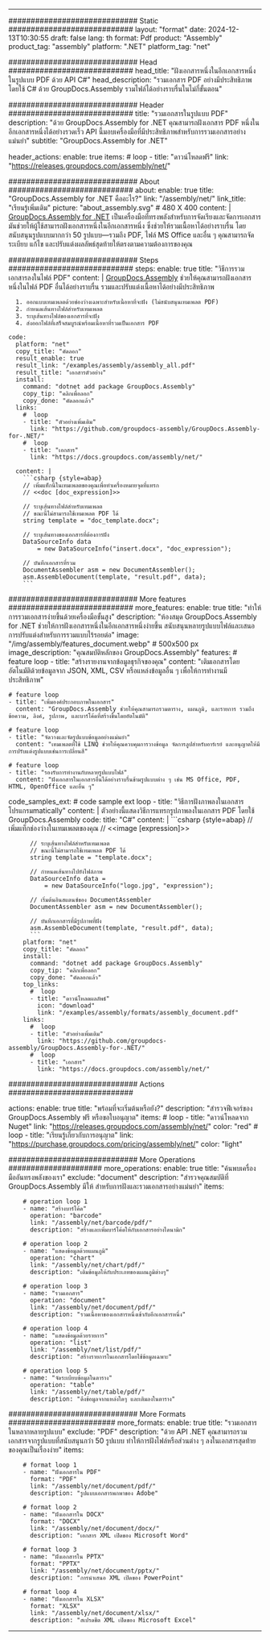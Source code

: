 



---
############################# Static ############################
layout: "format"
date:  2024-12-13T10:30:55
draft: false
lang: th
format: Pdf
product: "Assembly"
product_tag: "assembly"
platform: ".NET"
platform_tag: "net"

############################# Head ############################
head_title: "ฝังเอกสารหนึ่งในอีกเอกสารหนึ่งในรูปแบบ PDF ด้วย API C#"
head_description: "รวมเอกสาร PDF อย่างมีประสิทธิภาพโดยใช้ C# ด้วย GroupDocs.Assembly รวมไฟล์ได้อย่างราบรื่นในไม่กี่ขั้นตอน"

############################# Header ############################
title: "รวมเอกสารในรูปแบบ PDF" 
description: "ด้วย GroupDocs.Assembly for .NET คุณสามารถฝังเอกสาร PDF หนึ่งในอีกเอกสารหนึ่งได้อย่างรวดเร็ว API นี้มอบเครื่องมือที่มีประสิทธิภาพสำหรับการรวมเอกสารอย่างแม่นยำ"
subtitle: "GroupDocs.Assembly for .NET" 

header_actions:
  enable: true
  items:
    #  loop
    - title: "ดาวน์โหลดฟรี"
      link: "https://releases.groupdocs.com/assembly/net/"
      
############################# About ############################
about:
    enable: true
    title: "GroupDocs.Assembly for .NET คืออะไร?"
    link: "/assembly/net/"
    link_title: "เรียนรู้เพิ่มเติม"
    picture: "about_assembly.svg" # 480 X 400
    content: |
       [GroupDocs.Assembly for .NET](/assembly/net/) เป็นเครื่องมือที่ทรงพลังสำหรับการจัดเรียงและจัดการเอกสาร มันช่วยให้ผู้ใช้สามารถฝังเอกสารหนึ่งในอีกเอกสารหนึ่ง ซึ่งช่วยให้รวมเนื้อหาได้อย่างราบรื่น โดยสนับสนุนรูปแบบมากกว่า 50 รูปแบบ—รวมถึง PDF, ไฟล์ MS Office และอื่น ๆ คุณสามารถจัดระเบียบ แก้ไข และปรับแต่งผลลัพธ์สุดท้ายให้ตรงตามความต้องการของคุณ

############################# Steps ############################
steps:
    enable: true
    title: "วิธีการรวมเอกสารลงในไฟล์ PDF"
    content: |
      [GroupDocs.Assembly](/assembly/net/) ช่วยให้คุณสามารถฝังเอกสารหนึ่งในไฟล์ PDF อื่นได้อย่างราบรื่น รวมและปรับแต่งเนื้อหาได้อย่างมีประสิทธิภาพ
      
      1. ออกแบบเทมเพลตด้วยช่องว่างเฉพาะสำหรับเนื้อหาที่จะฝัง (ไม่สนับสนุนเทมเพลต PDF)
      2. กำหนดเส้นทางไฟล์สำหรับเทมเพลต
      3. ระบุเส้นทางไฟล์ของเอกสารที่จะฝัง
      4. ส่งออกไฟล์ที่เสร็จสมบูรณ์พร้อมเนื้อหาที่รวมเป็นเอกสาร PDF
   
    code:
      platform: "net"
      copy_title: "คัดลอก"
      result_enable: true
      result_link: "/examples/assembly/assembly_all.pdf"
      result_title: "เอกสารตัวอย่าง"
      install:
        command: "dotnet add package GroupDocs.Assembly"
        copy_tip: "คลิกเพื่อลอก"
        copy_done: "คัดลอกแล้ว"
      links:
        #  loop
        - title: "ตัวอย่างเพิ่มเติม"
          link: "https://github.com/groupdocs-assembly/GroupDocs.Assembly-for-.NET/"
        #  loop
        - title: "เอกสาร"
          link: "https://docs.groupdocs.com/assembly/net/"
          
      content: |
        ```csharp {style=abap}
        // เพิ่มแท็กนี้ในเทมเพลตของคุณเพื่อทำเครื่องหมายจุดที่แทรก
        // <<doc [doc_expression]>>

        // ระบุเส้นทางไฟล์สำหรับเทมเพลต
        // ขณะนี้ไม่สามารถใช้เทมเพลต PDF ได้
        string template = "doc_template.docx";

        // ระบุเส้นทางของเอกสารที่ต้องการฝัง
        DataSourceInfo data 
            = new DataSourceInfo("insert.docx", "doc_expression");

        // บันทึกเอกสารที่รวม
        DocumentAssembler asm = new DocumentAssembler();
        asm.AssembleDocument(template, "result.pdf", data);
        ```            

############################# More features ############################
more_features:
  enable: true
  title: "ทำให้การรวมเอกสารง่ายขึ้นด้วยเครื่องมือขั้นสูง"
  description: "ห้องสมุด GroupDocs.Assembly for .NET ช่วยให้การฝังเอกสารหนึ่งในอีกเอกสารหนึ่งง่ายขึ้น สนับสนุนหลายรูปแบบไฟล์และเสนอการปรับแต่งสำหรับการรวมแบบไร้รอยต่อ"
  image: "/img/assembly/features_document.webp" # 500x500 px
  image_description: "คุณสมบัติหลักของ GroupDocs.Assembly"
  features:
    # feature loop
    - title: "สร้างรายงานจากข้อมูลธุรกิจของคุณ"
      content: "เติมเอกสารโดยอัตโนมัติด้วยข้อมูลจาก JSON, XML, CSV หรือแหล่งข้อมูลอื่น ๆ เพื่อให้การทำงานมีประสิทธิภาพ"

    # feature loop
    - title: "เพิ่มองค์ประกอบภาพในเอกสาร"
      content: "GroupDocs.Assembly ช่วยให้คุณสามารถรวมตาราง, แผนภูมิ, และรายการ รวมถึงข้อความ, ลิงค์, รูปภาพ, และบาร์โค้ดที่สร้างขึ้นโดยอัตโนมัติ"

    # feature loop
    - title: "จัดวางและจัดรูปแบบข้อมูลอย่างแม่นยำ"
      content: "เทมเพลตที่ใช้ LINQ ช่วยให้คุณควบคุมการวางข้อมูล จัดการลูปสำหรับอาร์เรย์ และอนุญาตให้มีการปรับแต่งรูปแบบเช่นการเปลี่ยนสี"

    # feature loop
    - title: "รองรับการทำงานกับหลายรูปแบบไฟล์"
      content: "ฝังเอกสารในเอกสารอื่นได้อย่างราบรื่นข้ามรูปแบบต่าง ๆ เช่น MS Office, PDF, HTML, OpenOffice และอื่น ๆ"
      
  code_samples_ext:
    # code sample ext loop
    - title: "วิธีการฝังภาพลงในเอกสารโปรแกรมmatically"
      content: |
        ตัวอย่างนี้แสดงวิธีการแทรกรูปภาพลงในเอกสาร PDF โดยใช้ GroupDocs.Assembly
      code:
        title: "C#"
        content: |
          ```csharp {style=abap}
          // เพิ่มแท็กช่องว่างในเทมเพลตของคุณ
          // <<image [expression]>>

          // ระบุเส้นทางไฟล์สำหรับเทมเพลต
          // ขณะนี้ไม่สามารถใช้เทมเพลต PDF ได้
          string template = "template.docx";

          // กำหนดเส้นทางไปยังไฟล์ภาพ
          DataSourceInfo data =
              = new DataSourceInfo("logo.jpg", "expression");

          // เริ่มต้นอินสแตนซ์ของ DocumentAssembler
          DocumentAssembler asm = new DocumentAssembler();

          // บันทึกเอกสารที่มีรูปภาพที่ฝัง
          asm.AssembleDocument(template, "result.pdf", data);
          ```
        platform: "net"
        copy_title: "คัดลอก"
        install:
          command: "dotnet add package GroupDocs.Assembly"
          copy_tip: "คลิกเพื่อลอก"
          copy_done: "คัดลอกแล้ว"
        top_links:
          #  loop
          - title: "ดาวน์โหลดผลลัพธ์"
            icon: "download"
            link: "/examples/assembly/formats/assembly_document.pdf"
        links:
          #  loop
          - title: "ตัวอย่างเพิ่มเติม"
            link: "https://github.com/groupdocs-assembly/GroupDocs.Assembly-for-.NET/"
          #  loop
          - title: "เอกสาร"
            link: "https://docs.groupdocs.com/assembly/net/"
            

            


############################# Actions ############################

actions:
  enable: true
  title: "พร้อมที่จะเริ่มต้นหรือยัง?"
  description: "สำรวจฟีเจอร์ของ GroupDocs.Assembly ฟรี หรือขอใบอนุญาต"
  items:
    #  loop
    - title: "ดาวน์โหลดจาก Nuget"
      link: "https://releases.groupdocs.com/assembly/net/"
      color: "red"
        #  loop
    - title: "เรียนรู้เกี่ยวกับการอนุญาต"
      link: "https://purchase.groupdocs.com/pricing/assembly/net/"
      color: "light"


############################# More Operations #####################
more_operations:
    enable: true
    title: "ค้นพบเครื่องมืออันทรงพลังของเรา"
    exclude: "document"
    description: "สำรวจคุณสมบัติที่ GroupDocs.Assembly มีให้ สำหรับการฝังและรวมเอกสารอย่างแม่นยำ"
    items: 
          
        # operation loop 1
        - name: "สร้างบาร์โค้ด"
          operation: "barcode"
          link: "/assembly/net/barcode/pdf/"
          description: "สร้างและเพิ่มบาร์โค้ดให้กับเอกสารอย่างไดนามิก"

        # operation loop 2
        - name: "แสดงข้อมูลด้วยแผนภูมิ"
          operation: "chart"
          link: "/assembly/net/chart/pdf/"
          description: "เติมข้อมูลให้กับประเภทของแผนภูมิต่างๆ"

        # operation loop 3
        - name: "รวมเอกสาร"
          operation: "document"
          link: "/assembly/net/document/pdf/"
          description: "รวมเนื้อหาของเอกสารหนึ่งเข้ากับอีกเอกสารหนึ่ง"

        # operation loop 4
        - name: "แสดงข้อมูลด้วยรายการ"
          operation: "list"
          link: "/assembly/net/list/pdf/"
          description: "สร้างรายการในเอกสารโดยใช้ข้อมูลเฉพาะ"

        # operation loop 5
        - name: "จัดระเบียบข้อมูลในตาราง"
          operation: "table"
          link: "/assembly/net/table/pdf/"
          description: "ดึงข้อมูลจากแหล่งใดๆ และเติมลงในตาราง"
         
          
############################# More Formats ########################
more_formats:
    enable: true
    title: "รวมเอกสารในหลากหลายรูปแบบ"
    exclude: "PDF"
    description: "ด้วย API .NET คุณสามารถรวมเอกสารจากรูปแบบที่สนับสนุนกว่า 50 รูปแบบ ทำให้การฝังไฟล์หรือส่วนต่าง ๆ ลงในเอกสารสุดท้ายของคุณเป็นเรื่องง่าย"
    items: 
          
        # format loop 1
        - name: "ฝังเอกสารใน PDF"
          format: "PDF"
          link: "/assembly/net/document/pdf/"
          description: "รูปแบบเอกสารพกพาของ Adobe"
          
        # format loop 2
        - name: "ฝังเอกสารใน DOCX"
          format: "DOCX"
          link: "/assembly/net/document/docx/"
          description: "เอกสาร XML เปิดของ Microsoft Word"
          
        # format loop 3
        - name: "ฝังเอกสารใน PPTX"
          format: "PPTX"
          link: "/assembly/net/document/pptx/"
          description: "การนำเสนอ XML เปิดของ PowerPoint"
          
        # format loop 4
        - name: "ฝังเอกสารใน XLSX"
          format: "XLSX"
          link: "/assembly/net/document/xlsx/"
          description: "สเปรดชีต XML เปิดของ Microsoft Excel"


          

---